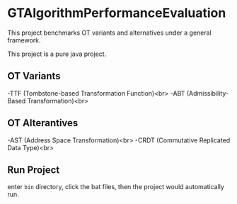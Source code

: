 # GTAlgorithmPerformanceEvaluation
This project benchmarks OT variants and alternatives under a general framework.

This project is a pure java project.

## OT Variants
-TTF (Tombstone-based Transformation Function)<br\>
-ABT (Admissibility-Based Transformation)<br\>

## OT Alterantives
-AST (Address Space Transformation)<br\>
-CRDT (Commutative Replicated Data Type)<br\>

## Run Project
enter `bin` directory, click the bat files, then the project would automatically run.
